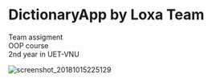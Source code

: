# DictionaryApp by Loxa Team
Team assigment <br />
OOP course <br />
2nd year in UET-VNU <br />

![screenshot_20181015225129](https://user-images.githubusercontent.com/35694395/46962294-f8bf6a00-d0cc-11e8-85ab-17c4daf6c2c7.png)


